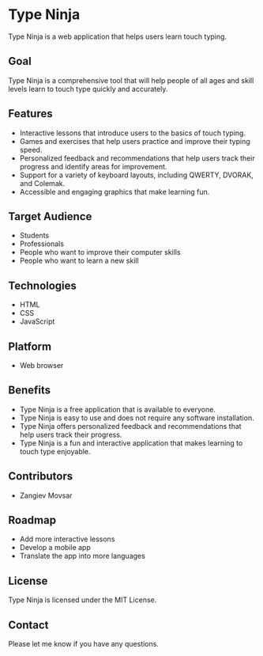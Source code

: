 # Type Ninja

Type Ninja is a web application that helps users learn touch typing.

## Goal

Type Ninja is a comprehensive tool that will help people of all ages and skill levels learn to touch type quickly and accurately.

## Features

- Interactive lessons that introduce users to the basics of touch typing.
- Games and exercises that help users practice and improve their typing speed.
- Personalized feedback and recommendations that help users track their progress and identify areas for improvement.
- Support for a variety of keyboard layouts, including QWERTY, DVORAK, and Colemak.
- Accessible and engaging graphics that make learning fun.

## Target Audience

- Students
- Professionals
- People who want to improve their computer skills
- People who want to learn a new skill

## Technologies

- HTML
- CSS
- JavaScript

## Platform

- Web browser

## Benefits

- Type Ninja is a free application that is available to everyone.
- Type Ninja is easy to use and does not require any software installation.
- Type Ninja offers personalized feedback and recommendations that help users track their progress.
- Type Ninja is a fun and interactive application that makes learning to touch type enjoyable.

## Contributors

- Zangiev Movsar

## Roadmap

- Add more interactive lessons
- Develop a mobile app
- Translate the app into more languages

## License

Type Ninja is licensed under the MIT License.

## Contact

Please let me know if you have any questions.
